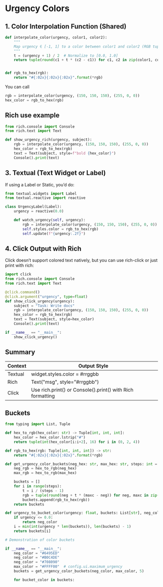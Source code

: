 # Urgency Colors

## 1. Color Interpolation Function (Shared)

```python
def interpolate_color(urgency, color1, color2):
    """
    Map urgency ∈ [-1, 1] to a color between color1 and color2 (RGB tuples).
    """
    t = (urgency + 1) / 2  # Normalize to [0.0, 1.0]
    return tuple(round(c1 + t * (c2 - c1)) for c1, c2 in zip(color1, color2))


def rgb_to_hex(rgb):
    return "#{:02x}{:02x}{:02x}".format(*rgb)
```

You can call

```python
rgb = interpolate_color(urgency, (150, 150, 150), (255, 0, 0))
hex_color = rgb_to_hex(rgb)
```

## Rich use example

```python
from rich.console import Console
from rich.text import Text

def show_urgency_rich(urgency, subject):
    rgb = interpolate_color(urgency, (150, 150, 150), (255, 0, 0))
    hex_color = rgb_to_hex(rgb)
    text = Text(subject, style=f"bold {hex_color}")
    Console().print(text)
```

## 3. Textual (Text Widget or Label)

If using a Label or Static, you’d do:

```python
from textual.widgets import Label
from textual.reactive import reactive

class UrgencyLabel(Label):
    urgency = reactive(0.0)

    def watch_urgency(self, urgency):
        rgb = interpolate_color(urgency, (150, 150, 150), (255, 0, 0))
        self.styles.color = rgb_to_hex(rgb)
        self.update(f"{urgency:.2f}")
```

## 4. Click Output with Rich

Click doesn’t support colored text natively, but you can use rich-click or just print with rich:

```python
import click
from rich.console import Console
from rich.text import Text

@click.command()
@click.argument("urgency", type=float)
def show_click_urgency(urgency):
    subject = "Task: Write docs"
    rgb = interpolate_color(urgency, (150, 150, 150), (255, 0, 0))
    hex_color = rgb_to_hex(rgb)
    text = Text(subject, style=hex_color)
    Console().print(text)

if __name__ == "__main__":
    show_click_urgency()
```

## Summary

| Context | Output Style                                               |
| ------- | ---------------------------------------------------------- |
| Textual | widget.styles.color = #rrggbb                              |
| Rich    | Text("msg", style="#rrggbb")                               |
| Click   | Use rich.print() or Console().print() with Rich formatting |

## Buckets

```python
from typing import List, Tuple

def hex_to_rgb(hex_color: str) -> Tuple[int, int, int]:
    hex_color = hex_color.lstrip("#")
    return tuple(int(hex_color[i:i+2], 16) for i in (0, 2, 4))

def rgb_to_hex(rgb: Tuple[int, int, int]) -> str:
    return "#{:02x}{:02x}{:02x}".format(*rgb)

def get_urgency_color_buckets(neg_hex: str, max_hex: str, steps: int = 10) -> List[str]:
    neg_rgb = hex_to_rgb(neg_hex)
    max_rgb = hex_to_rgb(max_hex)

    buckets = []
    for i in range(steps):
        t = i / (steps - 1)
        rgb = tuple(round(neg + t * (maxc - neg)) for neg, maxc in zip(neg_rgb, max_rgb))
        buckets.append(rgb_to_hex(rgb))
    return buckets

def urgency_to_bucket_color(urgency: float, buckets: List[str], neg_color: str) -> str:
    if urgency <= 0.0:
        return neg_color
    i = min(int(urgency * len(buckets)), len(buckets) - 1)
    return buckets[i]

# Demonstration of color buckets

if __name__ == "__main__":
    neg_color = "#6495ED"
    neg_color = "#B0C4DE"
    neg_color = "#708090"
    max_color = "#FFFF00"  # config.ui.maximum_urgency
    buckets = get_urgency_color_buckets(neg_color, max_color, 5)

    for bucket_color in buckets:




```
